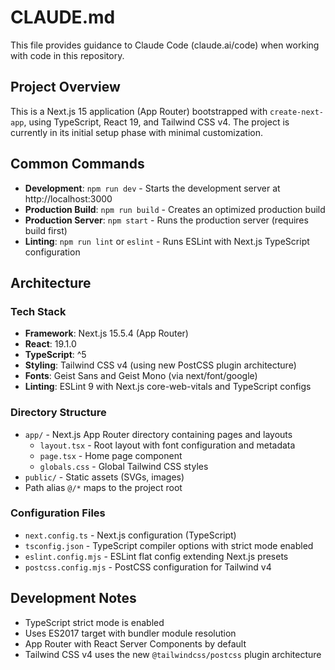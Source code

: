 # CLAUDE.md

This file provides guidance to Claude Code (claude.ai/code) when working with code in this repository.

## Project Overview

This is a Next.js 15 application (App Router) bootstrapped with `create-next-app`, using TypeScript, React 19, and Tailwind CSS v4. The project is currently in its initial setup phase with minimal customization.

## Common Commands

- **Development**: `npm run dev` - Starts the development server at http://localhost:3000
- **Production Build**: `npm run build` - Creates an optimized production build
- **Production Server**: `npm start` - Runs the production server (requires build first)
- **Linting**: `npm run lint` or `eslint` - Runs ESLint with Next.js TypeScript configuration

## Architecture

### Tech Stack
- **Framework**: Next.js 15.5.4 (App Router)
- **React**: 19.1.0
- **TypeScript**: ^5
- **Styling**: Tailwind CSS v4 (using new PostCSS plugin architecture)
- **Fonts**: Geist Sans and Geist Mono (via next/font/google)
- **Linting**: ESLint 9 with Next.js core-web-vitals and TypeScript configs

### Directory Structure
- `app/` - Next.js App Router directory containing pages and layouts
  - `layout.tsx` - Root layout with font configuration and metadata
  - `page.tsx` - Home page component
  - `globals.css` - Global Tailwind CSS styles
- `public/` - Static assets (SVGs, images)
- Path alias `@/*` maps to the project root

### Configuration Files
- `next.config.ts` - Next.js configuration (TypeScript)
- `tsconfig.json` - TypeScript compiler options with strict mode enabled
- `eslint.config.mjs` - ESLint flat config extending Next.js presets
- `postcss.config.mjs` - PostCSS configuration for Tailwind v4

## Development Notes

- TypeScript strict mode is enabled
- Uses ES2017 target with bundler module resolution
- App Router with React Server Components by default
- Tailwind CSS v4 uses the new `@tailwindcss/postcss` plugin architecture
